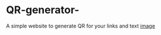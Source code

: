 # QR-generator-
A simple website to generate QR for your links and text 
[image](https://user-images.githubusercontent.com/100833721/204517438-092ba20d-95c1-4fdb-95da-0ee1fab11be4.png)
